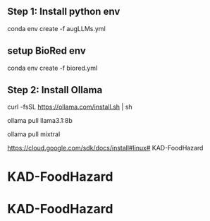 ## Step 1: Install python env 
conda env create -f augLLMs.yml 

## setup BioRed env 
conda env create -f biored.yml

## Step 2: Install Ollama
curl -fsSL https://ollama.com/install.sh | sh

ollama pull llama3.1:8b

ollama pull mixtral


https://cloud.google.com/sdk/docs/install#linux# KAD-FoodHazard
# KAD-FoodHazard
# KAD-FoodHazard
